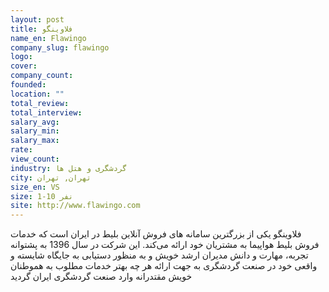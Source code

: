 ```yaml
---
layout: post
title: فلاوینگو
name_en: Flawingo
company_slug: flawingo
logo: 
cover: 
company_count:
founded:
location: ""
total_review: 
total_interview: 
salary_avg: 
salary_min: 
salary_max: 
rate: 
view_count: 
industry: گردشگری و هتل ها
city: تهران, تهران
size_en: VS
size: 1-10 نفر
site: http://www.flawingo.com
---
```


فلاوینگو یکی از بزرگترین سامانه های فروش آنلاین بلیط در ایران است که خدمات فروش بلیط هواپیما به مشتریان خود ارائه می‌کند. این شرکت در سال 1396 به پشتوانه تجربه، مهارت و دانش مدیران ارشد خویش و به منظور دستیابی به جایگاه شایسته و واقعی خود در صنعت گردشگری به جهت ارائه هر چه بهتر خدمات مطلوب به هموطنان خویش مقتدرانه وارد صنعت گردشگری ایران گردید

